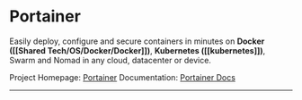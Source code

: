 # Portainer
Easily deploy, configure and secure containers in minutes on **Docker ([[Shared Tech/OS/Docker/Docker]])**, **Kubernetes ([[kubernetes]])**, Swarm and Nomad in any cloud, datacenter or device.

Project Homepage: [Portainer](https://www.portainer.io)
Documentation: [Portainer Docs](http://documentation.portainer.io)

---
